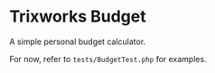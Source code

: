# Trixworks Budget

A simple personal budget calculator.

For now, refer to `tests/BudgetTest.php` for examples.